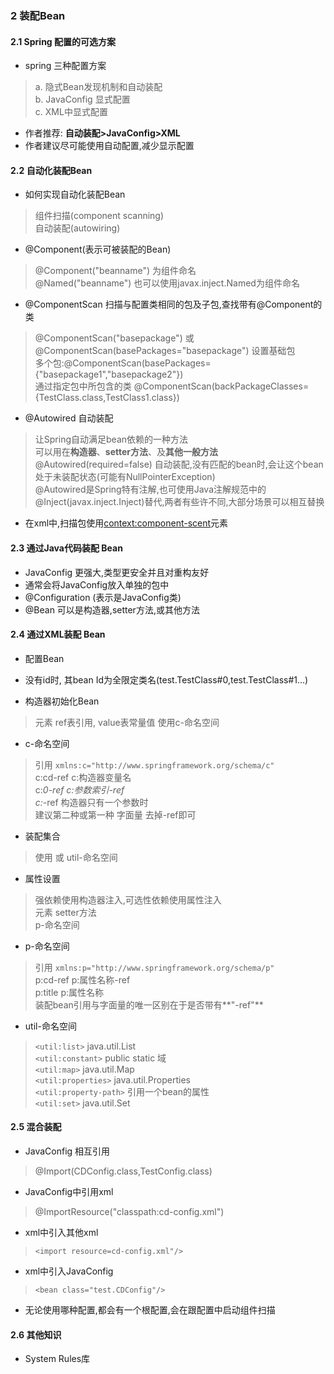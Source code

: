 ### 2 装配Bean

#### 2.1 Spring 配置的可选方案

* spring 三种配置方案
> a. 隐式Bean发现机制和自动装配   
> b. JavaConfig 显式配置   
> c. XML中显式配置   

* 作者推荐: **自动装配>JavaConfig>XML**
* 作者建议尽可能使用自动配置,减少显示配置

#### 2.2 自动化装配Bean

* 如何实现自动化装配Bean
> 组件扫描(component scanning)  
> 自动装配(autowiring)   

* @Component(表示可被装配的Bean)
>@Component("beanname") 为组件命名   
>@Named("beanname") 也可以使用javax.inject.Named为组件命名   

* @ComponentScan 扫描与配置类相同的包及子包,查找带有@Component的类
> @ComponentScan("basepackage") 或@ComponentScan(basePackages="basepackage") 设置基础包   
> 多个包:@ComponentScan(basePackages={"basepackage1","basepackage2"})    
> 通过指定包中所包含的类 @ComponentScan(backPackageClasses={TestClass.class,TestClass1.class})   

* @Autowired 自动装配
> 让Spring自动满足bean依赖的一种方法   
> 可以用在**构造器**、**setter方法**、及**其他一般方法**   
> @Autowired(required=false) 自动装配,没有匹配的bean时,会让这个bean处于未装配状态(可能有NullPointerException)   
> @Autowired是Spring特有注解,也可使用Java注解规范中的@Inject(javax.inject.Inject)替代,两者有些许不同,大部分场景可以相互替换   

* 在xml中,扫描包使用<context:component-scent>元素

#### 2.3 通过Java代码装配 Bean

* JavaConfig 更强大,类型更安全并且对重构友好
* 通常会将JavaConfig放入单独的包中
* @Configuration (表示是JavaConfig类)
* @Bean  可以是构造器,setter方法,或其他方法

#### 2.4 通过XML装配 Bean

* 配置Bean <bean></bean>  

* <bean> 没有id时, 其bean Id为全限定类名(test.TestClass#0,test.TestClass#1...)

* 构造器初始化Bean
> <constructor-arg>元素 ref表引用, value表常量值
> 使用c-命名空间

* c-命名空间 
> 引用 ` xmlns:c="http://www.springframework.org/schema/c" `   
> c:cd-ref  c:构造器变量名   
> c:_0-ref  c:参数索引-ref    
> c:_-ref   构造器只有一个参数时    
> 建议第二种或第一种
> 字面量 去掉-ref即可

* 装配集合
> 使用<constructor-arg> 或 util-命名空间

* 属性设置
> 强依赖使用构造器注入,可选性依赖使用属性注入   
> <property> 元素 setter方法   
> p-命名空间 

* p-命名空间
> 引用 ` xmlns:p="http://www.springframework.org/schema/p" `    
> p:cd-ref p:属性名称-ref   
> p:title p:属性名称  
> 装配bean引用与字面量的唯一区别在于是否带有**"-ref"**

* util-命名空间
> `<util:list>`   java.util.List      
> `<util:constant>`  public static 域   
> `<util:map>`  java.util.Map     
> `<util:properties>`  java.util.Properties   
> `<util:property-path>`  引用一个bean的属性   
> `<util:set>` java.util.Set   

#### 2.5 混合装配

* JavaConfig 相互引用   
> @Import(CDConfig.class,TestConfig.class)   

* JavaConfig中引用xml
> @ImportResource("classpath:cd-config.xml")   

* xml中引入其他xml
> ` <import resource=cd-config.xml"/>   `

* xml中引入JavaConfig
> ` <bean class="test.CDConfig"/> `

* 无论使用哪种配置,都会有一个根配置,会在跟配置中启动组件扫描

#### 2.6 其他知识

* System Rules库
